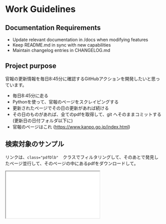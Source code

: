 # Work Guidelines

## Documentation Requirements
-   Update relevant documentation in /docs when modifying features
-   Keep README.md in sync with new capabilities
-   Maintain changelog entries in CHANGELOG.md

## Project purpose
官報の更新情報を毎日8:45分に確認するGitHubアクションを開発したいと思っています。

- 毎日8:45分に走る
- Pythonを使って、官報のページをスクレイピングする
- 更新されたページでその日の更新があれば続ける
- その日のものがあれば、全てのpdfを取得して、git へそのままコミットする(更新日の日付フォルダ以下に)
- 官報のページはこれ (https://www.kanpo.go.jp/index.html)

## 検索対象のサンプル
リンクは、`class="pdfDlb"`　クラスでフィルタリングして、そのあとで発見したページ並行して、そのページの中にあるpdfをダウンロードして。
<iframe src="./pdf/20250703h01499full00010032.pdf" title="一括PDF" scrolling="no"></iframe>
